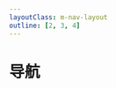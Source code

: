 ```yaml
---
layoutClass: m-nav-layout
outline: [2, 3, 4]
---
```


<script setup>
import { NAV_DATA } from './data'
</script>
<style src="./index.scss"></style>

# 导航

<MNavLinks v-for="{title, items} in NAV_DATA" :title="title" :items="items"/>

